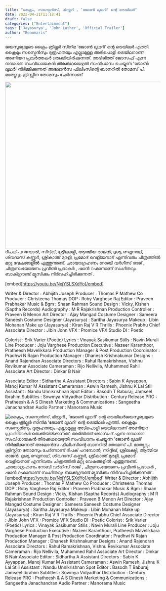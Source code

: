 ```yaml
---
title: "ക്രൈം, സസ്പെൻസ്, മിസ്റ്ററി , ‘ജോൺ ലൂഥറി' ന്റെ ട്രെയിലർ"
date: 2022-04-21T11:18:41
draft: false
categories: ["Entertainment"]
tags: ['Jayasurya', 'John Luther', 'Official Trailer']
author: "Beaumaris"
---
```


ജയസൂര്യയുടെ ക്രൈം ത്രില്ലർ സിനിമ ‘ജോൺ ലൂഥറി' ന്റെ ട്രെയിലർ എത്തി. ക്രൈമും സസ്പെൻസും ദുരൂഹതയും എല്ലാമുള്ള അടിപൊളി ട്രെയിലറാണ് അണിയറ പ്രവർത്തകർ ഒരുക്കിയിരിക്കുന്നത്. അഭിജിത്ത് ജോസഫ് എന്ന നവാഗത സംവിധായകൻ തിരക്കഥയെഴുതി സംവിധാനം ചെയ്യുന്ന 'ജോൺ ലൂഥർ' നിർമ്മിക്കുന്നത് അലോൻസ ഫിലിംസിന്റെ ബാനറിൽ തോമസ് പി. മാത്യുവും ക്രിസ്റ്റീന തോമസും ചേർന്നാണ്

<img class="wp-image-330640 aligncenter" src="https://cdn.boolokam.com/articles/2022/04/ttht.webp" alt="" width="780" height="541" />ദീപക് പറമ്പോൽ, സിദ്ദിഖ്, ശ്രീലക്ഷ്മി, ആത്മിയ രാജൻ, ദൃശ്യ രഘുനാഥ്, ശിവദാസ് കണ്ണൂർ, ശ്രീകാന്ത് മുരളി, പ്രമോദ് വെളിയനാട് എന്നിവരും ചിത്രത്തിൽ മറ്റു വേഷങ്ങളിൽ എത്തുന്നുണ്ട്. ഛായാഗ്രഹണം റോബി വർഗീസ് രാജ് , ചിത്രസംയോജനം പ്രവീൺ പ്രഭാകർ , ഷാൻ റഹ്മാനാണ് സംഗീതവും ബാക്ഗ്രൗണ്ട് മ്യൂസിക്കും നിർവഹിച്ചിരിക്കുന്നത് .

[embed]https://youtu.be/NxjYSLSXdYo[/embed]

Writer &amp; Director : Abhijith Joseph
Producer : Thomas P Mathew
Co Producer : Christeena Thomas
DOP : Roby Varghese Raj
Editor : Praveen Prabhakar
Music &amp; Bgm : Shaan Rahman
Sound Design : Vicky, Kishan (Saptha Records)
Audiography : M R Rajakrishnan
Production Controller : Praveen B Menon
Art Director : Ajay Mangad
Costume Designer : Sameera Saneesh
Costume Designer (Jayasurya) : Saritha Jayasurya
Makeup : Libin Mohanan
Make up (Jayasurya) : Kiran Raj V R
Thrills : Phoenix Prabhu
Chief Associate Director : Jibin John
VFX : Promice VFX Studio
DI : Poetic

Colorist : Srik Varier (Poetic)
Lyrics : Vinayak Sasikumar
Stills : Navin Murali
Line Producer : Joju Varghese
Production Executive : Nazeer Karanthoor, Pratheesh Mavelikkara
Production Manager &amp; Post Production Coordinator : Pradhwi N Rajan
Production Manager : Dhanesh Krishnakumar
Designs : Anand Rajendran
Associate Directors : Rahul Ramakrishnan, Vishnu Revikumar
Associate Cameraman : Rijo Nellivila, Muhammed Rahil
Associate Art Director : Dinkar B Nair

Associate Editor : Sidhartha.A
Assistant Directors : Sabin K Ayyappan, Manoj Kumar M
Assistant Cameraman : Aswin Ramesh, Jishnu K Lal
Still Assistant : Nandu Unnikrishnan
Spot Editor : Basodh T Baburaj, Jamseel Ibrahim
Subtitles : Sowmya Vidyadhar
Distribution : Century Release
PRO : Pratheesh &amp; A S Dinesh
Marketing &amp; Communications :
Sangeetha Janachandran
Audio Partner : Manorama Music


![ക്രൈം, സസ്പെൻസ്, മിസ്റ്ററി , ‘ജോൺ ലൂഥറി' ന്റെ ട്രെയിലർ](https://cdn.boolokam.com/articles/2022/04/ttht.webp)ജയസൂര്യയുടെ ക്രൈം ത്രില്ലർ സിനിമ ‘ജോൺ ലൂഥറി' ന്റെ ട്രെയിലർ എത്തി. ക്രൈമും സസ്പെൻസും ദുരൂഹതയും എല്ലാമുള്ള അടിപൊളി ട്രെയിലറാണ് അണിയറ പ്രവർത്തകർ ഒരുക്കിയിരിക്കുന്നത്. അഭിജിത്ത് ജോസഫ് എന്ന നവാഗത സംവിധായകൻ തിരക്കഥയെഴുതി സംവിധാനം ചെയ്യുന്ന 'ജോൺ ലൂഥർ' നിർമ്മിക്കുന്നത് അലോൻസ ഫിലിംസിന്റെ ബാനറിൽ തോമസ് പി. മാത്യുവും ക്രിസ്റ്റീന തോമസും ചേർന്നാണ് ദീപക് പറമ്പോൽ, സിദ്ദിഖ്, ശ്രീലക്ഷ്മി, ആത്മിയ രാജൻ, ദൃശ്യ രഘുനാഥ്, ശിവദാസ് കണ്ണൂർ, ശ്രീകാന്ത് മുരളി, പ്രമോദ് വെളിയനാട് എന്നിവരും ചിത്രത്തിൽ മറ്റു വേഷങ്ങളിൽ എത്തുന്നുണ്ട്. ഛായാഗ്രഹണം റോബി വർഗീസ് രാജ് , ചിത്രസംയോജനം പ്രവീൺ പ്രഭാകർ , ഷാൻ റഹ്മാനാണ് സംഗീതവും ബാക്ഗ്രൗണ്ട് മ്യൂസിക്കും നിർവഹിച്ചിരിക്കുന്നത് . [embed]https://youtu.be/NxjYSLSXdYo[/embed] Writer & Director : Abhijith Joseph Producer : Thomas P Mathew Co Producer : Christeena Thomas DOP : Roby Varghese Raj Editor : Praveen Prabhakar Music & Bgm : Shaan Rahman Sound Design : Vicky, Kishan (Saptha Records) Audiography : M R Rajakrishnan Production Controller : Praveen B Menon Art Director : Ajay Mangad Costume Designer : Sameera Saneesh Costume Designer (Jayasurya) : Saritha Jayasurya Makeup : Libin Mohanan Make up (Jayasurya) : Kiran Raj V R Thrills : Phoenix Prabhu Chief Associate Director : Jibin John VFX : Promice VFX Studio DI : Poetic Colorist : Srik Varier (Poetic) Lyrics : Vinayak Sasikumar Stills : Navin Murali Line Producer : Joju Varghese Production Executive : Nazeer Karanthoor, Pratheesh Mavelikkara Production Manager & Post Production Coordinator : Pradhwi N Rajan Production Manager : Dhanesh Krishnakumar Designs : Anand Rajendran Associate Directors : Rahul Ramakrishnan, Vishnu Revikumar Associate Cameraman : Rijo Nellivila, Muhammed Rahil Associate Art Director : Dinkar B Nair Associate Editor : Sidhartha.A Assistant Directors : Sabin K Ayyappan, Manoj Kumar M Assistant Cameraman : Aswin Ramesh, Jishnu K Lal Still Assistant : Nandu Unnikrishnan Spot Editor : Basodh T Baburaj, Jamseel Ibrahim Subtitles : Sowmya Vidyadhar Distribution : Century Release PRO : Pratheesh & A S Dinesh Marketing & Communications : Sangeetha Janachandran Audio Partner : Manorama Music
